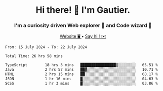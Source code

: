 <h1 align="center">Hi there! 👋 I'm Gautier.</h1>
<h3 align="center">I'm a curiosity driven Web explorer 🚀 and Code wizard 🧙</h3>

<p align="center">
  <a href="https://xisabla.github.io/">Website 🖥️ </a> •
  <a href="mailto:xisabla.dev@gmail.com">Say hi ! ✉️</a>
</p>

<!--START_SECTION:waka-->

```txt
From: 15 July 2024 - To: 22 July 2024

Total Time: 26 hrs 58 mins

TypeScript        18 hrs 3 mins   ████████████████▒░░░░░░░░   65.51 %
Java              2 hrs 57 mins   ██▓░░░░░░░░░░░░░░░░░░░░░░   10.71 %
HTML              2 hrs 15 mins   ██░░░░░░░░░░░░░░░░░░░░░░░   08.17 %
JSON              1 hr 16 mins    █░░░░░░░░░░░░░░░░░░░░░░░░   04.63 %
SCSS              1 hr 3 mins     █░░░░░░░░░░░░░░░░░░░░░░░░   03.86 %
```

<!--END_SECTION:waka-->
